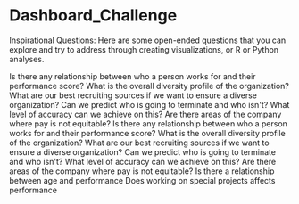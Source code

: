 # Dashboard_Challenge


Inspirational Questions: Here are some open-ended questions that you can explore and try to address through creating visualizations, or R or Python analyses.

Is there any relationship between who a person works for and their performance score?
What is the overall diversity profile of the organization?
What are our best recruiting sources if we want to ensure a diverse organization?
Can we predict who is going to terminate and who isn't? What level of accuracy can we achieve on this?
Are there areas of the company where pay is not equitable?
Is there any relationship between who a person works for and their performance score?
What is the overall diversity profile of the organization?
What are our best recruiting sources if we want to ensure a diverse organization?
Can we predict who is going to terminate and who isn't? What level of accuracy can we achieve on this?
Are there areas of the company where pay is not equitable?
Is there a relationship between age and performance
Does working on special projects affects performance
